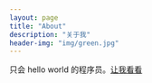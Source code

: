 ```yaml
---
layout: page
title: "About"
description: "关于我" 
header-img: "img/green.jpg"
---
```


只会 hello world 的程序员。[让我看看](https://www.wemore.com/)





